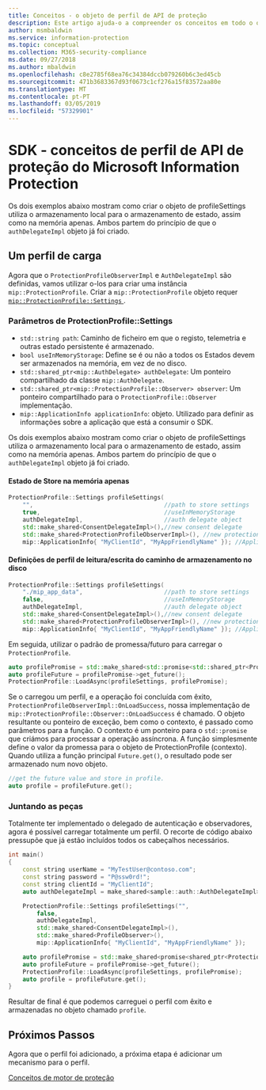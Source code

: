 ```yaml
---
title: Conceitos - o objeto de perfil de API de proteção
description: Este artigo ajuda-o a compreender os conceitos em todo o objeto de perfil de proteção, o que é criada durante a inicialização do aplicativo.
author: msmbaldwin
ms.service: information-protection
ms.topic: conceptual
ms.collection: M365-security-compliance
ms.date: 09/27/2018
ms.author: mbaldwin
ms.openlocfilehash: c8e2785f68ea76c34384dccb079260b6c3ed45cb
ms.sourcegitcommit: 471b3683367d93f0673c1cf276a15f83572aa80e
ms.translationtype: MT
ms.contentlocale: pt-PT
ms.lasthandoff: 03/05/2019
ms.locfileid: "57329901"
---
```

# <a name="microsoft-information-protection-sdk---protection-api-profile-concepts"></a>SDK - conceitos de perfil de API de proteção do Microsoft Information Protection

Os dois exemplos abaixo mostram como criar o objeto de profileSettings utiliza o armazenamento local para o armazenamento de estado, assim como na memória apenas. Ambos partem do princípio de que o `authDelegateImpl` objeto já foi criado.

## <a name="load-a-profile"></a>Um perfil de carga

Agora que o `ProtectionProfileObserverImpl` e `AuthDelegateImpl` são definidas, vamos utilizar o-los para criar uma instância `mip::ProtectionProfile`. Criar a `mip::ProtectionProfile` objeto requer [ `mip::ProtectionProfile::Settings` ](reference/class_mip_ProtectionProfile_settings.md).

### <a name="protectionprofilesettings-parameters"></a>Parâmetros de ProtectionProfile::Settings

- `std::string path`: Caminho de ficheiro em que o registo, telemetria e outras estado persistente é armazenado.
- `bool useInMemoryStorage`: Define se é ou não a todos os Estados devem ser armazenados na memória, em vez de no disco.
- `std::shared_ptr<mip::AuthDelegate> authDelegate`: Um ponteiro compartilhado da classe `mip::AuthDelegate`.
- `std::shared_ptr<mip::ProtectionProfile::Observer> observer`: Um ponteiro compartilhado para o `ProtectionProfile::Observer` implementação.
- `mip::ApplicationInfo applicationInfo`: objeto. Utilizado para definir as informações sobre a aplicação que está a consumir o SDK.

Os dois exemplos abaixo mostram como criar o objeto de profileSettings utiliza o armazenamento local para o armazenamento de estado, assim como na memória apenas. Ambos partem do princípio de que o `authDelegateImpl` objeto já foi criado.

#### <a name="store-state-in-memory-only"></a>Estado de Store na memória apenas

```cpp
ProtectionProfile::Settings profileSettings(
    "",                                     //path to store settings
    true,                                   //useInMemoryStorage
    authDelegateImpl,                       //auth delegate object
    std::make_shared<ConsentDelegateImpl>(),//new consent delegate
    std::make_shared<ProtectionProfileObserverImpl>(), //new protection profile observer
    mip::ApplicationInfo{ "MyClientId", "MyAppFriendlyName" }); //ApplicationInfo object
```

#### <a name="readwrite-profile-settings-from-storage-path-on-disk"></a>Definições de perfil de leitura/escrita do caminho de armazenamento no disco

```cpp
ProtectionProfile::Settings profileSettings(
    "./mip_app_data",                       //path to store settings
    false,                                  //useInMemoryStorage
    authDelegateImpl,                       //auth delegate object
    std::make_shared<ConsentDelegateImpl>(),//new consent delegate
    std::make_shared<ProtectionProfileObserverImpl>(), //new protection profile
    mip::ApplicationInfo{ "MyClientId", "MyAppFriendlyName" }); //ApplicationInfo object
```

Em seguida, utilizar o padrão de promessa/futuro para carregar o `ProtectionProfile`.

```cpp
auto profilePromise = std::make_shared<std::promise<std::shared_ptr<ProtectionProfile>>>();
auto profileFuture = profilePromise->get_future();
ProtectionProfile::LoadAsync(profileSettings, profilePromise);
```

Se o carregou um perfil, e a operação foi concluída com êxito, `ProtectionProfileObserverImpl::OnLoadSuccess`, nossa implementação de `mip::ProtectionProfile::Observer::OnLoadSuccess` é chamado. O objeto resultante ou ponteiro de exceção, bem como o contexto, é passado como parâmetros para a função. O contexto é um ponteiro para o `std::promise` que criámos para processar a operação assíncrona. A função simplesmente define o valor da promessa para o objeto de ProtectionProfile (contexto). Quando utiliza a função principal `Future.get()`, o resultado pode ser armazenado num novo objeto.

```cpp
//get the future value and store in profile.
auto profile = profileFuture.get();
```

### <a name="putting-it-together"></a>Juntando as peças

Totalmente ter implementado o delegado de autenticação e observadores, agora é possível carregar totalmente um perfil. O recorte de código abaixo pressupõe que já estão incluídos todos os cabeçalhos necessários.

```cpp
int main()
{
    const string userName = "MyTestUser@contoso.com";
    const string password = "P@ssw0rd!";
    const string clientId = "MyClientId";
    auto authDelegateImpl = make_shared<sample::auth::AuthDelegateImpl>(userName, password, clientId);

    ProtectionProfile::Settings profileSettings("",
        false,
        authDelegateImpl,
        std::make_shared<ConsentDelegateImpl>(),
        std::make_shared<ProfileObserver>(),
        mip::ApplicationInfo{ "MyClientId", "MyAppFriendlyName" });

    auto profilePromise = std::make_shared<promise<shared_ptr<ProtectionProfile>>>();
    auto profileFuture = profilePromise->get_future();
    ProtectionProfile::LoadAsync(profileSettings, profilePromise);
    auto profile = profileFuture.get();
}
```

Resultar de final é que podemos carreguei o perfil com êxito e armazenadas no objeto chamado `profile`.

## <a name="next-steps"></a>Próximos Passos

Agora que o perfil foi adicionado, a próxima etapa é adicionar um mecanismo para o perfil.

[Conceitos de motor de proteção](concept-profile-engine-protection-engine-cpp.md)
